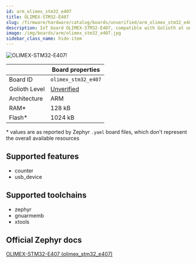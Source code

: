 ```yaml
---
id: arm_olimex_stm32_e407
title: OLIMEX-STM32-E407
slug: /firmware/hardware/catalog/boards/unverified/arm_olimex_stm32_e407
description: IoT board OLIMEX-STM32-E407, compatible with Golioth at unverified level.
image: /img/boards/arm/olimex_stm32_e407.jpg
sidebar_class_name: hide-item
---
```


[//]: # (This is an auto-generated file, do not edit! Changes to it will be lost upon re-generation)

![OLIMEX-STM32-E407!](/img/boards/arm/olimex_stm32_e407.jpg "OLIMEX-STM32-E407")

|                | Board properties     |
| -------------  | -------------------- |
| Board ID       | `olimex_stm32_e407` |
| Golioth Level  | [Unverified](/firmware/hardware#unverified-boards) |
| Architecture   | ARM |
| RAM*           | 128 kB |
| Flash*         | 1024 kB |

\* values are as reported by Zephyr `.yaml` board files, which don't represent the overall available resources



## Supported features

* counter
* usb_device

## Supported toolchains

* zephyr
* gnuarmemb
* xtools

## Official Zephyr docs

[OLIMEX-STM32-E407 (olimex_stm32_e407)](https://docs.zephyrproject.org/latest/boards/arm/olimex_stm32_e407/doc/index.html)
